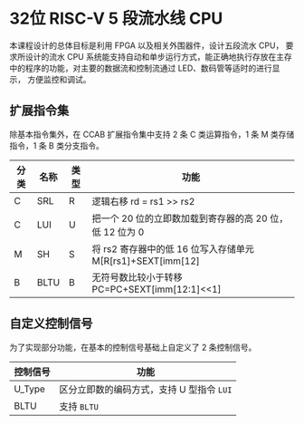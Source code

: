 # 32位 RISC-V 5 段流水线 CPU

本课程设计的总体目标是利用 FPGA 以及相关外围器件，设计五段流水 CPU，
要求所设计的流水 CPU 系统能支持自动和单步运行方式，能正确地执行存放在主存
中的程序的功能，对主要的数据流和控制流通过 LED、数码管等适时的进行显示，
方便监控和调试。

## 扩展指令集

除基本指令集外，在 CCAB 扩展指令集中支持 2 条 C 类运算指令，1 条 M 类存储指令，1 条 B 类分支指令。

| 分类 | 名称 | 类型 | 功能 |
| --- | --- | --- | --- |
| C | SRL | R | 逻辑右移 rd = rs1 >> rs2 |
| C | LUI | U | 把一个 20 位的立即数加载到寄存器的高 20 位，低 12 位为 0 |
| M | SH | S | 将 rs2 寄存器中的低 16 位写入存储单元 M\[R\[rs1\]+SEXT\[imm\[12\] |
| B | BLTU | B | 无符号数比较小于转移 PC=PC\+SEXT\[imm\[12:1\]<<1\] |

## 自定义控制信号

为了实现部分功能，在基本的控制信号基础上自定义了 2 条控制信号。

| 控制信号 | 功能 |
| --- | --- |
| U_Type | 区分立即数的编码方式，支持 U 型指令 `LUI` |
| BLTU | 支持 `BLTU` |
